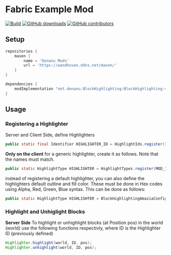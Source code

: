 # Fabric Example Mod

[![Build](https://github.com/JulianWww/StoppableSound-fabric/actions/workflows/build.yml/badge.svg)](https://github.com/JulianWww/StoppableSound-fabric/actions/workflows/build.yml)
[![GitHub downloads](https://img.shields.io/github/downloads/JulianWww/StoppableSound-fabric/total?label=Github%20downloads&logo=github)](https://github.com/JulianWww/StoppableSound-fabric/releases)
[![GitHub contributors](https://img.shields.io/github/contributors/JulianWww/BlockHighlighting-fabric?label=Contributors&logo=github)](https://github.com/JulianWww/BlockHighlighting-fabric/graphs/contributors)

## Setup

```gradle
repositories {
    maven {
        name = 'Denanu Mods'
        url = 'https://wandhoven.ddns.net/maven/'
    }
}

dependencies {
    modImplementation "net.denanu.BlockHighlighting:BlockHighlighting-<Minecraft_Version>:<StoppableSound_version>"
}
```

## Usage
### Registering a Highlighter
Server and Client Side, define Highlighters
```Java
public static final Identifier HIGHLIGHTER_ID = HighlightIds.register(Identifier.of(MOD_ID, "name"));
```
**Only on the client** for a generic highlighter, create it as follows. Note that the names must match.
```Java
public static HighlightType HIGHLIGHTER = HighlightTypes.register(MOD_ID, "name");
```
instead of registering a default highlighter, you can also define the highlighters default outline and fill color. These must be done in Hex codes using Alpha, Red, Green, Blue syntax. This can be done as follows:
```Java
public static HighlightType HIGHLIGHTER = BlockHighlightingAmaziaConfig.register(MOD_ID, "name", "#FFFFFFFF", "#20FFFFFF"); #outline , fill
```
### Highlight and Unhiglight Blocks
**Server Side**
To highlight or unhighlight blocks (at Position pos) in the world (world) use the following functions respectivly, where ID is the Highlighter ID (previously defined)
```Java
Highlighter.highlight(world, ID, pos);
Highlighter.unhighlight(world, ID, pos);
```

